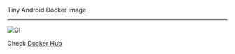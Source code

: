 Tiny Android Docker Image

---

[![CI](https://github.com/beigirad/tiny-android-docker/actions/workflows/ci.yml/badge.svg)](https://github.com/beigirad/tiny-android-docker/actions/workflows/ci.yml)


Check [Docker Hub](https://hub.docker.com/r/beigirad/tiny-android/)